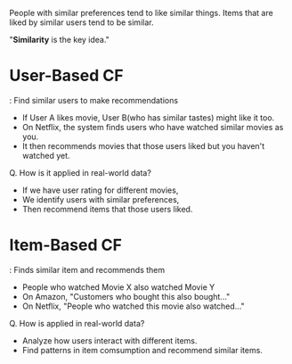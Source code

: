 
People with similar preferences tend to like similar things.
Items that are liked by similar users tend to be similar.

"**Similarity** is the key idea."


# User-Based CF
: Find similar users to make recommendations

-  If User A likes movie, User B(who has similar tastes) might like it too.
- On Netflix, the system finds users who have watched similar movies as you.
- It then recommends movies that those users liked but you haven't watched yet.

Q. How is it applied in real-world data?

- If we have user rating for different movies,
- We identify users with similar preferences,
- Then recommend items that those users liked.



# Item-Based CF
: Finds similar item and recommends them

- People who watched Movie X also watched Movie Y
- On Amazon, "Customers who bought this also bought..."
- On Netflix, "People who watched this movie also watched..."

Q. How is applied in real-world data?

- Analyze how users interact with different items.
- Find patterns in item comsumption and recommend similar items.

